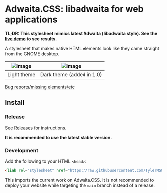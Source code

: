 # Adwaita.CSS: libadwaita for web applications

**TL;DR: This stylesheet mimics latest Adwaita (libadwaita style). See the [live demo](https://tylerms887.github.io/adwaita.css) to see results.**

A stylesheet that makes native HTML elements look like they came straight from the GNOME desktop.

| ![image](https://user-images.githubusercontent.com/115214762/205485813-f236351b-03f8-4133-90a2-0de2f2ffd671.png) | ![image](https://user-images.githubusercontent.com/115214762/205485870-0544ed80-b7f6-49e0-afa8-f05fe063da8d.png) |
| ---------------------------------------------------------------------------------------------------------------- | ---------------------------------------------------------------------------------------------------------------- |
| Light theme                                                                                                      | Dark theme (added in 1.0)                                                                                        |

[Bug reports/missing elements/etc](https://github.com/TylerMS887/adwaita.css/issues)

## Install

### Release

See [Releases](https://github.com/TylerMS887/adwaita.css/releases) for instructions.

**It is recommended to use the latest stable version.**

### Development

Add the following to your HTML `<head>`:

```html
<link rel="stylesheet" href="https://raw.githubusercontent.com/TylerMS887/adwaita.css/main/adwaita.css">
```

This imports the current work on Adwaita.CSS. It is not recommended to deploy your website while targeting the `main` branch instead of a release.
